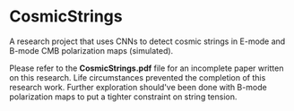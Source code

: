 # CosmicStrings

A research project that uses CNNs to detect cosmic strings in E-mode and B-mode CMB polarization maps (simulated).

Please refer to the **CosmicStrings.pdf** file for an incomplete paper written on this research. Life circumstances prevented the completion of this research work. Further exploration should've been done with B-mode polarization maps to put a tighter constraint on string tension.
